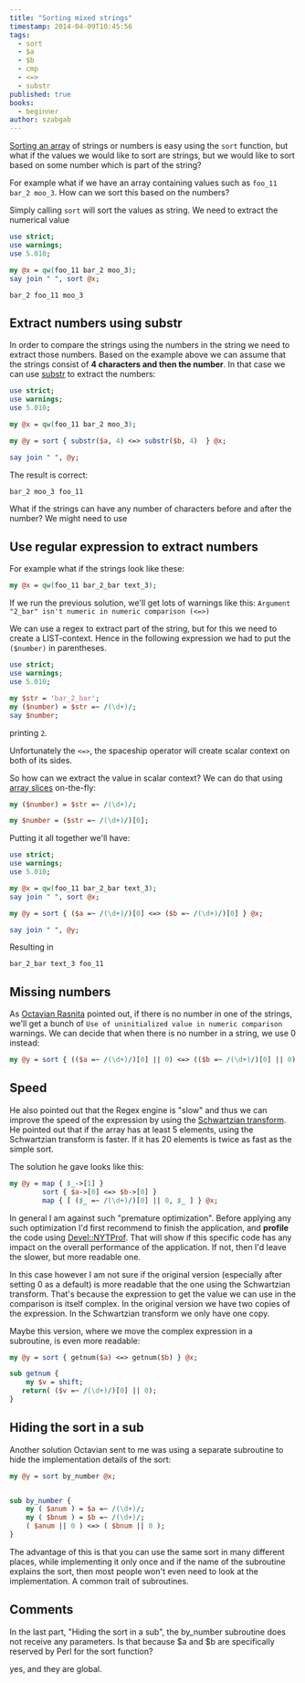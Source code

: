 ```yaml
---
title: "Sorting mixed strings"
timestamp: 2014-04-09T10:45:56
tags:
  - sort
  - $a
  - $b
  - cmp
  - <=>
  - substr
published: true
books:
  - beginner
author: szabgab
---
```



[Sorting an array](/sorting-arrays-in-perl) of strings or numbers is easy using the `sort` function,
but what if the values we would like to sort are strings, but we would like to sort based on some number
which is part of the string?

For example what if we have an array containing values such as `foo_11 bar_2 moo_3`. How can we sort this
based on the numbers?


Simply calling `sort` will sort the values as string.
We need to extract the numerical value

```perl
use strict;
use warnings;
use 5.010;

my @x = qw(foo_11 bar_2 moo_3);
say join " ", sort @x;
```

```
bar_2 foo_11 moo_3
```

## Extract numbers using substr

In order to compare the strings using the numbers in the string we need to extract those numbers.
Based on the example above we can assume that the strings consist of **4 characters and then the number**.
In that case we can use [substr](/string-functions-length-lc-uc-index-substr) to extract the numbers:

```perl
use strict;
use warnings;
use 5.010;

my @x = qw(foo_11 bar_2 moo_3);

my @y = sort { substr($a, 4) <=> substr($b, 4)  } @x;

say join " ", @y;
```

The result is correct:

```
bar_2 moo_3 foo_11
```


What if the strings can have any number of characters before and after the number? We might need to use

## Use regular expression to extract numbers

For example what if the strings look like these:

```perl
my @x = qw(foo_11 bar_2_bar text_3);
```

If we run the previous solution, we'll get lots of warnings like this: `Argument "2_bar" isn't numeric in numeric comparison (<=>)`

We can use a regex to extract part of the string, but for this we need to create a LIST-context. Hence in the following expression we had to
put the `($number)` in parentheses.

```perl
use strict;
use warnings;
use 5.010;

my $str = 'bar_2_bar';
my ($number) = $str =~ /(\d+)/;
say $number;
```

printing `2`.

Unfortunately the `<=>`, the spaceship operator will create scalar context on both of its sides.

So how can we extract the value in scalar context?
We can do that using [array slices](/perl-split) on-the-fly:

```perl
my ($number) = $str =~ /(\d+)/;

my $number = ($str =~ /(\d+)/)[0];
```

Putting it all together we'll have:

```perl
use strict;
use warnings;
use 5.010;

my @x = qw(foo_11 bar_2_bar text_3);
say join " ", sort @x;

my @y = sort { ($a =~ /(\d+)/)[0] <=> ($b =~ /(\d+)/)[0] } @x;

say join " ", @y;
```

Resulting in

```
bar_2_bar text_3 foo_11
```

## Missing numbers

As [Octavian Rasnita](http://www.linkedin.com/in/octavianrasnita) pointed out,
if there is no number in one of the strings, we'll get a bunch of 
`Use of uninitialized value in numeric comparison` warnings. We can decide that when there
is no number in a string, we use 0 instead:

```perl
my @y = sort { (($a =~ /(\d+)/)[0] || 0) <=> (($b =~ /(\d+)/)[0] || 0) } @x;
```


## Speed

He also pointed out that the Regex engine is "slow" and thus we can improve the
speed of the expression by using the [Schwartzian transform](/how-to-sort-faster-in-perl).
He pointed out that if the array has at least 5 elements, using the Schwartzian transform is faster. If it has 20 elements is twice as fast as the simple sort.

The solution he gave looks like this:

```perl
my @y = map { $_->[1] }
        sort { $a->[0] <=> $b->[0] }
        map { [ ($_ =~ /(\d+)/)[0] || 0, $_ ] } @x;
```

In general I am against such "premature optimization".
Before applying any such optimization I'd first recommend to finish the application,
and **profile** the code using [Devel::NYTProf](https://metacpan.org/pod/Devel::NYTProf). That will show if this specific
code has any impact on the overall performance of the application. If not, then I'd leave the slower, but more readable one.

In this case however I am not sure if the original version (especially after setting 0 as a default) is more
readable that the one using the Schwartzian transform. That's because the expression to get the value we can use
in the comparison is itself complex. In the original version we have two copies of the expression. In the Schwartzian transform
we only have one copy.

Maybe this version, where we move the complex expression in a subroutine, is even more readable:

```perl
my @y = sort { getnum($a) <=> getnum($b) } @x;

sub getnum {
    my $v = shift;
   return( ($v =~ /(\d+)/)[0] || 0);
}
```


## Hiding the sort in a sub

Another solution Octavian sent to me was using a separate subroutine to hide the implementation details of the sort:

```perl
my @y = sort by_number @x;


sub by_number {
    my ( $anum ) = $a =~ /(\d+)/;
    my ( $bnum ) = $b =~ /(\d+)/;
    ( $anum || 0 ) <=> ( $bnum || 0 );
}
```

The advantage of this is that you can use the same sort in many different places,
while implementing it only once and if the name of the subroutine explains the sort,
then most people won't even need to look at the implementation.
A common trait of subroutines.

## Comments

In the last part, "Hiding the sort in a sub", the by_number subroutine does not receive any parameters. Is that because $a and $b are specifically reserved by Perl for the sort function?

yes, and they are global.


